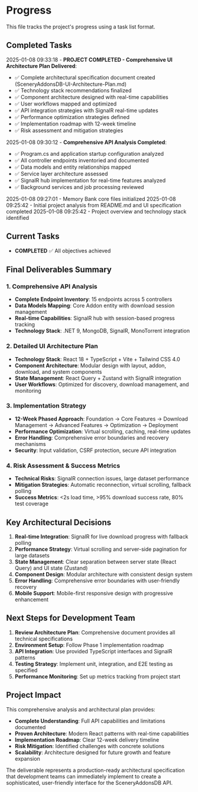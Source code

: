 # Progress

This file tracks the project's progress using a task list format.

## Completed Tasks

2025-01-08 09:33:18 - **PROJECT COMPLETED - Comprehensive UI Architecture Plan Delivered**:
  - ✅ Complete architectural specification document created (SceneryAddonsDB-UI-Architecture-Plan.md)
  - ✅ Technology stack recommendations finalized
  - ✅ Component architecture designed with real-time capabilities
  - ✅ User workflows mapped and optimized
  - ✅ API integration strategies with SignalR real-time updates
  - ✅ Performance optimization strategies defined
  - ✅ Implementation roadmap with 12-week timeline
  - ✅ Risk assessment and mitigation strategies

2025-01-08 09:30:12 - **Comprehensive API Analysis Completed**:
  - ✅ Program.cs and application startup configuration analyzed
  - ✅ All controller endpoints inventoried and documented
  - ✅ Data models and entity relationships mapped
  - ✅ Service layer architecture assessed
  - ✅ SignalR hub implementation for real-time features analyzed
  - ✅ Background services and job processing reviewed

2025-01-08 09:27:01 - Memory Bank core files initialized
2025-01-08 09:25:42 - Initial project analysis from README.md and UI specification completed
2025-01-08 09:25:42 - Project overview and technology stack identified

## Current Tasks

- **COMPLETED** ✅ All objectives achieved

## Final Deliverables Summary

### **1. Comprehensive API Analysis**
- **Complete Endpoint Inventory**: 15 endpoints across 5 controllers
- **Data Models Mapping**: Core Addon entity with download session management
- **Real-time Capabilities**: SignalR hub with session-based progress tracking
- **Technology Stack**: .NET 9, MongoDB, SignalR, MonoTorrent integration

### **2. Detailed UI Architecture Plan**
- **Technology Stack**: React 18 + TypeScript + Vite + Tailwind CSS 4.0
- **Component Architecture**: Modular design with layout, addon, download, and system components
- **State Management**: React Query + Zustand with SignalR integration
- **User Workflows**: Optimized for discovery, download management, and monitoring

### **3. Implementation Strategy**
- **12-Week Phased Approach**: Foundation → Core Features → Download Management → Advanced Features → Optimization → Deployment
- **Performance Optimization**: Virtual scrolling, caching, real-time updates
- **Error Handling**: Comprehensive error boundaries and recovery mechanisms
- **Security**: Input validation, CSRF protection, secure API integration

### **4. Risk Assessment & Success Metrics**
- **Technical Risks**: SignalR connection issues, large dataset performance
- **Mitigation Strategies**: Automatic reconnection, virtual scrolling, fallback polling
- **Success Metrics**: <2s load time, >95% download success rate, 80% test coverage

## Key Architectural Decisions

1. **Real-time Integration**: SignalR for live download progress with fallback polling
2. **Performance Strategy**: Virtual scrolling and server-side pagination for large datasets
3. **State Management**: Clear separation between server state (React Query) and UI state (Zustand)
4. **Component Design**: Modular architecture with consistent design system
5. **Error Handling**: Comprehensive error boundaries with user-friendly recovery
6. **Mobile Support**: Mobile-first responsive design with progressive enhancement

## Next Steps for Development Team

1. **Review Architecture Plan**: Comprehensive document provides all technical specifications
2. **Environment Setup**: Follow Phase 1 implementation roadmap
3. **API Integration**: Use provided TypeScript interfaces and SignalR patterns
4. **Testing Strategy**: Implement unit, integration, and E2E testing as specified
5. **Performance Monitoring**: Set up metrics tracking from project start

## Project Impact

This comprehensive analysis and architectural plan provides:
- **Complete Understanding**: Full API capabilities and limitations documented
- **Proven Architecture**: Modern React patterns with real-time capabilities
- **Implementation Roadmap**: Clear 12-week delivery timeline
- **Risk Mitigation**: Identified challenges with concrete solutions
- **Scalability**: Architecture designed for future growth and feature expansion

The deliverable represents a production-ready architectural specification that development teams can immediately implement to create a sophisticated, user-friendly interface for the SceneryAddonsDB API.